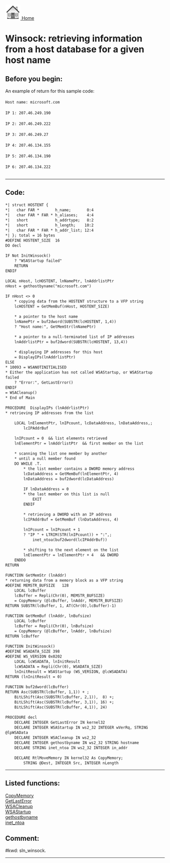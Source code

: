 [<img src="../images/home.png"> Home ](https://github.com/VFPX/Win32API)  

# Winsock: retrieving information from a host database for a given host name

## Before you begin:
An example of return for this sample code:<code>  
Host name: microsoft.com  
IP 1: 207.46.249.190  
IP 2: 207.46.249.222  
IP 3: 207.46.249.27  
IP 4: 207.46.134.155  
IP 5: 207.46.134.190  
IP 6: 207.46.134.222  
</code>  
  
***  


## Code:
```foxpro  
*| struct HOSTENT {
*|   char FAR *       h_name;       0:4
*|   char FAR * FAR * h_aliases;    4:4
*|   short            h_addrtype;   8:2
*|   short            h_length;    10:2
*|   char FAR * FAR * h_addr_list; 12:4
*| }; total = 16 bytes
#DEFINE HOSTENT_SIZE  16
DO decl

IF Not InitWinsock()
	? "WSAStartup failed"
	RETURN
ENDIF

LOCAL nHost, lcHOSTENT, lnNamePtr, lnAddrlistPtr
nHost = gethostbyname("microsoft.com")

IF nHost <> 0
	* copying data from the HOSTENT structure to a VFP string
	lcHOSTENT = GetMemBuf(nHost, HOSTENT_SIZE)

	* a pointer to the host name
	lnNamePtr = buf2dword(SUBSTR(lcHOSTENT, 1,4))
	? "Host name:", GetMemStr(lnNamePtr)
	
	* a pointer to a null-terminated list of IP addresses
	lnAddrlistPtr = buf2dword(SUBSTR(lcHOSTENT, 13,4))

	* displaying IP addresses for this host
	= DisplayIPs(lnAddrlistPtr)
ELSE
* 10093 = WSANOTINITIALISED
* Either the application has not called WSAStartup, or WSAStartup failed
	? "Error:", GetLastError()
ENDIF
= WSACleanup()
* End of Main

PROCEDURE  DisplayIPs (lnAddrlistPtr)
* retrieving IP addresses from the list

	LOCAL lnElementPtr, lnIPcount, lcDataAddress, lnDataAddress,;
		lcIPAddrBuf

	lnIPcount = 0  && list elements retrieved
	lnElementPtr = lnAddrlistPtr  && first member on the list

	* scanning the list one member by another
	* until a null member found
	DO WHILE .T.
		* the list member contains a DWORD memory address
		lcDataAddress = GetMemBuf(lnElementPtr, 4)
		lnDataAddress = buf2dword(lcDataAddress)
		
		IF lnDataAddress = 0
		* the last member on this list is null
			EXIT
		ENDIF
	
		* retrieving a DWORD with an IP address
		lcIPAddrBuf = GetMemBuf (lnDataAddress, 4)
	
		lnIPcount = lnIPcount + 1
		? "IP " + LTRIM(STR(lnIPcount)) + ":",;
			inet_ntoa(buf2dword(lcIPAddrBuf))

		* shifting to the next element on the list
		lnElementPtr = lnElementPtr + 4   && DWORD
	ENDDO
RETURN

FUNCTION GetMemStr (lnAddr)
* returning data from a memory block as a VFP string
#DEFINE MEMSTR_BUFSIZE   128
	LOCAL lcBuffer
	lcBuffer = Repli(Chr(0), MEMSTR_BUFSIZE)
	= CopyMemory (@lcBuffer, lnAddr, MEMSTR_BUFSIZE)
RETURN SUBSTR(lcBuffer, 1, AT(Chr(0),lcBuffer)-1)

FUNCTION GetMemBuf (lnAddr, lnBufsize)
	LOCAL lcBuffer
	lcBuffer = Repli(Chr(0), lnBufsize)
	= CopyMemory (@lcBuffer, lnAddr, lnBufsize)
RETURN lcBuffer

FUNCTION InitWinsock()
#DEFINE WSADATA_SIZE 398
#DEFINE WS_VERSION 0x0202
	LOCAL lcWSADATA, lnInitResult
	lcWSADATA = Repli(Chr(0), WSADATA_SIZE)
	lnInitResult = WSAStartup (WS_VERSION, @lcWSADATA)
RETURN (lnInitResult = 0)

FUNCTION buf2dword(lcBuffer)
RETURN Asc(SUBSTR(lcBuffer, 1,1)) + ;
	BitLShift(Asc(SUBSTR(lcBuffer, 2,1)),  8) +;
	BitLShift(Asc(SUBSTR(lcBuffer, 3,1)), 16) +;
	BitLShift(Asc(SUBSTR(lcBuffer, 4,1)), 24)

PROCEDURE decl
	DECLARE INTEGER GetLastError IN kernel32
	DECLARE INTEGER WSAStartup IN ws2_32 INTEGER wVerRq, STRING @lpWSAData
	DECLARE INTEGER WSACleanup IN ws2_32
	DECLARE INTEGER gethostbyname IN ws2_32 STRING hostname
	DECLARE STRING inet_ntoa IN ws2_32 INTEGER in_addr

	DECLARE RtlMoveMemory IN kernel32 As CopyMemory;
		STRING @Dest, INTEGER Src, INTEGER nLength  
```  
***  


## Listed functions:
[CopyMemory](../libraries/kernel32/CopyMemory.md)  
[GetLastError](../libraries/kernel32/GetLastError.md)  
[WSACleanup](../libraries/ws2_32/WSACleanup.md)  
[WSAStartup](../libraries/ws2_32/WSAStartup.md)  
[gethostbyname](../libraries/ws2_32/gethostbyname.md)  
[inet_ntoa](../libraries/ws2_32/inet_ntoa.md)  

## Comment:
  
  
#kwd: sln_winsock.  
  
***  

